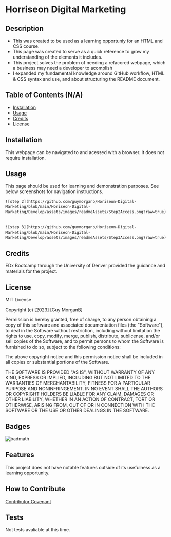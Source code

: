 # Horriseon Digital Marketing

## Description

- This was created to be used as a learning opportuniy for an HTML and CSS course.
- This page was created to serve as a quick reference to grow my understanding of the elements it includes.
- This project solves the problem of needing a refacored webpage, which a business may need a developer to acomplish
- I expanded my fundamental knowledge around GitHub workflow, HTML & CSS syntax and use, and about structuring the README document.

## Table of Contents (N/A)
- [Installation](#installation)
- [Usage](#usage)
- [Credits](#credits)
- [License](#license)

## Installation

This webpage can be navigated to and acessed with a browser. It does not require installation.

## Usage

This page should be used for learning and demonstration purposes.
See below screenshots for navigation instructions.


<a href="https://github.com/guymorganb/Horiseon-Digital-Marketing/blob/main/Horiseon-Digital-Marketing/Develop/assets/images/readmeAssets/StepsToAccess.png?raw=true" width="300" height="200"></a>
    
    
    ![step 2](https://github.com/guymorganb/Horiseon-Digital-Marketing/blob/main/Horiseon-Digital-Marketing/Develop/assets/images/readmeAssets/Step2Access.png?raw=true)
    
    
    ![step 3](https://github.com/guymorganb/Horiseon-Digital-Marketing/blob/main/Horiseon-Digital-Marketing/Develop/assets/images/readmeAssets/Step3Access.png?raw=true)
    



## Credits

EDx Bootcamp through the University of Denver provided the guidance and materials for the project.

## License

MIT License

Copyright (c) [2023] [Guy MorganB]

Permission is hereby granted, free of charge, to any person obtaining a copy
of this software and associated documentation files (the "Software"), to deal
in the Software without restriction, including without limitation the rights
to use, copy, modify, merge, publish, distribute, sublicense, and/or sell
copies of the Software, and to permit persons to whom the Software is
furnished to do so, subject to the following conditions:

The above copyright notice and this permission notice shall be included in all
copies or substantial portions of the Software.

THE SOFTWARE IS PROVIDED "AS IS", WITHOUT WARRANTY OF ANY KIND, EXPRESS OR
IMPLIED, INCLUDING BUT NOT LIMITED TO THE WARRANTIES OF MERCHANTABILITY,
FITNESS FOR A PARTICULAR PURPOSE AND NONINFRINGEMENT. IN NO EVENT SHALL THE
AUTHORS OR COPYRIGHT HOLDERS BE LIABLE FOR ANY CLAIM, DAMAGES OR OTHER
LIABILITY, WHETHER IN AN ACTION OF CONTRACT, TORT OR OTHERWISE, ARISING FROM,
OUT OF OR IN CONNECTION WITH THE SOFTWARE OR THE USE OR OTHER DEALINGS IN THE
SOFTWARE.

## Badges

![badmath](https://img.shields.io/github/license/guymorganb/Horiseon-Digital-Marketing)


## Features

This project does not have notable features outside of its usefulness as a learning opportunity.

## How to Contribute

[Contributor Covenant](https://www.contributor-covenant.org/)

## Tests

Not tests avaliable at this time.
